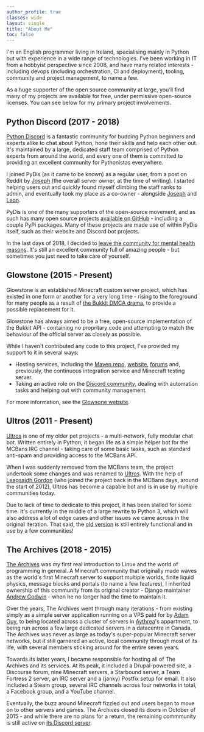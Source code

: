 ```yaml
---
author_profile: true
classes: wide
layout: single
title: "About Me"
toc: false
---
```


I'm an English programmer living in Ireland, specialising mainly in Python but with experience
in a wide range of technologies. I've been working in IT from a hobbyist perspective since 2008,
and have many related interests - including devops (including orchestration, CI and deployment), 
tooling, community and project management, to name a few.

As a huge supporter of the open source community at large, you'll find many of my projects are
available for free, under permissive open-source licenses. You can see below for my primary 
project involvements.

## Python Discord (2017 - 2018)

[Python Discord](https://pythondiscord.com) is a fantastic community for budding Python beginners
and experts alike to chat about Python, hone their skills and help each other out. It's maintained
by a large, dedicated staff team comprised of Python experts from around the world, and every one
of them is committed to providing an excellent community for Pythonistas everywhere.

I joined PyDis (as it came to be known) as a regular user, from a post on Reddit by 
[Joseph](https://github.com/jos-b)  (the overall server owner, at the time of writing). I started 
helping users out and quickly found myself climbing the staff ranks to admin, and eventually took 
my place as a co-owner - alongside [Joseph](https://github.com/jos-b) and 
[Leon](https://github.com/heavysaturn).

PyDis is one of the many supporters of the open-source movement, and as such has many open source 
projects [available on GitHub](https://github.com/python-discord) - including a couple PyPi packages. 
Many of these projects are made use of within PyDis itself, such as their website and Discord bot 
projects.

In the last days of 2018, I decided to 
[leave the community for mental health reasons](/posts/why-is-your-name-white-gdude/). It's still an 
excellent community full of amazing people - but sometimes you just need to take care of yourself.

## Glowstone (2015 - Present)

Glowstone is an established Minecraft custom server project, which has existed in one form or another for
a very long time - rising to the foreground for many people as a result of 
[the Bukkit DMCA drama](https://www.spigotmc.org/threads/dmcad.28536/), to provide a possible replacement
for it.

Glowstone has always aimed to be a free, open-source implementation of the Bukkit API - containing no
propritary code and attempting to match the behaviour of the official server as closely as possible.

While I haven't contributed any code to this project, I've provided my support to it in several ways:

* Hosting services, including the [Maven repo](https://repo.glowstone.net/), 
  [website](https://glowstone.net/), [forums](https://forums.glowstone.net/) and, previously, the 
  continuous integration service and Minecraft testing server.
* Taking an active role on the [Discord community](https://discord.gg/TFJqhsC), dealing with automation
  tasks and helping out with community management.

For more information, see the [Glowsone website](https://glowstone.net/).

## Ultros (2011 - Present)

[Ultros](https://ultros.io) is one of my older pet projects - a multi-network, fully modular chat bot. 
Written entirely in Python, it began life as a simple helper bot for the MCBans IRC channel - taking 
care of some basic tasks, such as standard anti-spam and providing access to the MCBans API.

When I was suddenly removed from the MCBans team, the project undertook some changes and was renamed to
[Ultros](https://ultros.io). With the help of [Leagsaidh Gordon](https://www.rakiru.com/) (who joined the
project back in the MCBans days, around the start of 2012), Ultros has become a capable bot and is in use
by multiple communities today.

Due to lack of time to dedicate to this project, it has been stalled for some time. It's currently in the
middle of a large rewrite to Python 3, which will also address a lot of edge cases and other issues we came
across in the original iteration. That said, the [old version](https://github.com/UltrosBot/Ultros) is still
entirely functional and in use by a few communities!

## The Archives (2018 - 2015)

[The Archives](https://archivesmc.com) was my first real introduction to Linux and the world of programming in
general. A Minecraft community that originally made waves as the world's first Minecraft server to support
multiple worlds, finite liquid physics, message blocks and portals (to name a few features), I inherited
ownership of this community from its original creator - Django maintainer 
[Andrew Godwin](http://www.aeracode.org/) - when he no longer had the time to maintain it.

Over the years, The Archives went through many iterations - from existing simply as a simple server application
running on a VPS paid for by [Adam Guy](https://github.com/Adam01), to being located across a cluster of servers
in [Aythrea](https://twitter.com/aythrea)'s appartment, to being run across a few large dedicated servers in a
datacentre in Canada. The Archives was never as large as today's super-popular Minecraft server networks, but it
still garnered an active, local community through most of its life, with several members sticking around for the
entire seven years.

Towards its latter years, I became responsible for hosting all of The Archives and its services. At its peak, it
included a Drupal-powered site, a Discourse forum, nine Minecraft servers, a Starbound server, a Team Fortress 2
server, an IRC server and a (janky) Postfix setup for email. It also included a Steam group, several IRC channels
across four networks in total, a Facebook group, and a YouTube channel.

Eventually, the buzz around Minecraft fizzled out and users began to move on to other servers and games. The
Archives closed its doors in October of 2015 - and while there are no plans for a return, the remaining commmunity
is still active on [its Discord server](https://discord.gg/jaDdt9p).